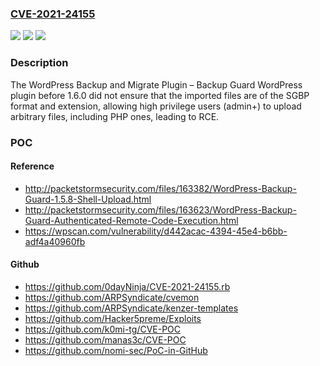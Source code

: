 ### [CVE-2021-24155](https://cve.mitre.org/cgi-bin/cvename.cgi?name=CVE-2021-24155)
![](https://img.shields.io/static/v1?label=Product&message=WordPress%20Backup%20and%20Migrate%20Plugin%20%E2%80%93%20Backup%20Guard&color=blue)
![](https://img.shields.io/static/v1?label=Version&message=1.6.0%3C%201.6.0%20&color=brighgreen)
![](https://img.shields.io/static/v1?label=Vulnerability&message=CWE-434%20Unrestricted%20Upload%20of%20File%20with%20Dangerous%20Type&color=brighgreen)

### Description

The WordPress Backup and Migrate Plugin – Backup Guard WordPress plugin before 1.6.0 did not ensure that the imported files are of the SGBP format and extension, allowing high privilege users (admin+) to upload arbitrary files, including PHP ones, leading to RCE.

### POC

#### Reference
- http://packetstormsecurity.com/files/163382/WordPress-Backup-Guard-1.5.8-Shell-Upload.html
- http://packetstormsecurity.com/files/163623/WordPress-Backup-Guard-Authenticated-Remote-Code-Execution.html
- https://wpscan.com/vulnerability/d442acac-4394-45e4-b6bb-adf4a40960fb

#### Github
- https://github.com/0dayNinja/CVE-2021-24155.rb
- https://github.com/ARPSyndicate/cvemon
- https://github.com/ARPSyndicate/kenzer-templates
- https://github.com/Hacker5preme/Exploits
- https://github.com/k0mi-tg/CVE-POC
- https://github.com/manas3c/CVE-POC
- https://github.com/nomi-sec/PoC-in-GitHub

